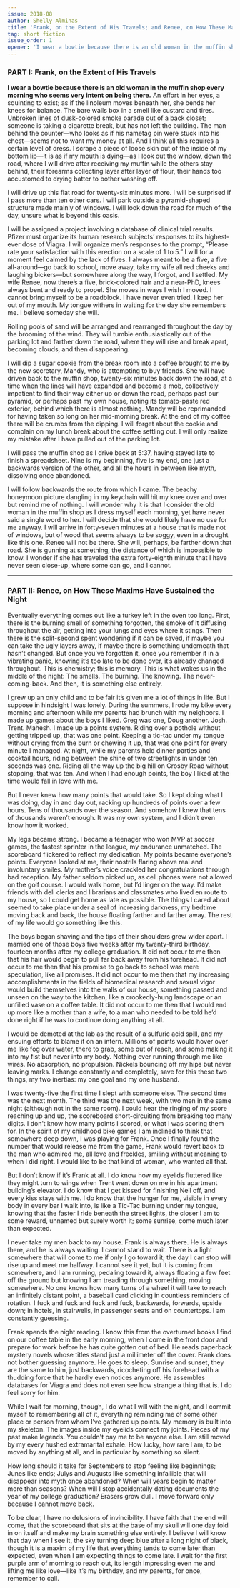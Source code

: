 ```yaml
---
issue: 2018-08
author: Shelly Alminas
title: 'Frank, on the Extent of His Travels; and Renee, on How These Maxims Have Sustained the Night'
tag: short fiction
issue_order: 1
opener: 'I wear a bowtie because there is an old woman in the muffin shop every morning who seems very intent on being there.'
---
```


### PART I: Frank, on the Extent of His Travels
  **I wear a bowtie because there is an old woman in the muffin shop every morning who seems very intent on being there.** An effort in her eyes, a squinting to exist; as if the linoleum moves beneath her, she bends her knees for balance. The bare walls box in a smell like custard and tires. Unbroken lines of dusk-colored smoke parade out of a back closet; someone is taking a cigarette break, but has not left the building. The man behind the counter—who looks as if his nametag pin were stuck into his chest—seems not to want my money at all. And I think all this requires a certain level of dress. I scrape a piece of loose skin out of the inside of my bottom lip—it is as if my mouth is dying—as I look out the window, down the road, where I will drive after receiving my muffin while the others stay behind, their forearms collecting layer after layer of flour, their hands too accustomed to drying batter to bother washing off.

  I will drive up this flat road for twenty-six minutes more. I will be surprised if I pass more than ten other cars. I will park outside a pyramid-shaped structure made mainly of windows. I will look down the road for much of the day, unsure what is beyond this oasis.

  I will be assigned a project involving a database of clinical trial results. Pfizer must organize its human research subjects’ responses to its highest-ever dose of Viagra. I will organize men’s responses to the prompt, “Please rate your satisfaction with this erection on a scale of 1 to 5.” I will for a moment feel calmed by the lack of fives. I always meant to be a five, a five all-around—go back to school, move away, take my wife all red cheeks and laughing bickers—but somewhere along the way, I forgot, and I settled. My wife Renee, now there’s a five, brick-colored hair and a near-PhD, knees always bent and ready to propel. She moves in ways I wish I moved. I cannot bring myself to be a roadblock. I have never even tried. I keep her out of my mouth. My tongue withers in waiting for the day she remembers me. I believe someday she will.

  Rolling pools of sand will be arranged and rearranged throughout the day by the brooming of the wind. They will tumble enthusiastically out of the parking lot and farther down the road, where they will rise and break apart, becoming clouds, and then disappearing. 

  I will dip a sugar cookie from the break room into a coffee brought to me by the new secretary, Mandy, who is attempting to buy friends. She will have driven back to the muffin shop, twenty-six minutes back down the road, at a time when the lines will have expanded and become a mob, collectively impatient to find their way either up or down the road, perhaps past our pyramid, or perhaps past my own house, noting its tomato-paste red exterior, behind which there is almost nothing. Mandy will be reprimanded for having taken so long on her mid-morning break. At the end of my coffee there will be crumbs from the dipping. I will forget about the cookie and complain on my lunch break about the coffee settling out. I will only realize my mistake after I have pulled out of the parking lot.

  I will pass the muffin shop as I drive back at 5:37, having stayed late to finish a spreadsheet. Nine is my beginning, five is my end, one just a backwards version of the other, and all the hours in between like myth, dissolving once abandoned.

  I will follow backwards the route from which I came. The beachy honeymoon picture dangling in my keychain will hit my knee over and over but remind me of nothing. I will wonder why it is that I consider the old woman in the muffin shop as I dress myself each morning, yet have never said a single word to her. I will decide that she would likely have no use for me anyway. I will arrive in forty-seven minutes at a house that is made not of windows, but of wood that seems always to be soggy, even in a drought like this one. Renee will not be there. She will, perhaps, be farther down that road. She is gunning at something, the distance of which is impossible to know. I wonder if she has traveled the extra forty-eighth minute that I have never seen close-up, where some can go, and I cannot.

  <div class="section-break"><hr></div>

### PART II: Renee, on How These Maxims Have Sustained the Night

  Eventually everything comes out like a turkey left in the oven too long. First, there is the burning smell of something forgotten, the smoke of it diffusing throughout the air, getting into your lungs and eyes where it stings. Then there is the split-second spent wondering if it can be saved, if maybe you can take the ugly layers away, if maybe there is something underneath that hasn’t changed. But once you’ve forgotten it, once you remember it in a vibrating panic, knowing it’s too late to be done over, it’s already changed throughout. This is chemistry; this is memory. This is what wakes us in the middle of the night: The smells. The burning. The knowing. The never-coming-back. And then, it is something else entirely.

  I grew up an only child and to be fair it’s given me a lot of things in life. But I suppose in hindsight I was lonely. During the summers, I rode my bike every morning and afternoon while my parents had brunch with my neighbors. I made up games about the boys I liked. Greg was one, Doug another. Josh. Trent. Mahesh. I made up a points system. Riding over a pothole without getting tripped up, that was one point. Keeping a tic-tac under my tongue without crying from the burn or chewing it up, that was one point for every minute I managed. At night, while my parents held dinner parties and cocktail hours, riding between the shine of two streetlights in under ten seconds was one. Riding all the way up the big hill on Crosby Road without stopping, that was ten. And when I had enough points, the boy I liked at the time would fall in love with me.

  But I never knew how many points that would take. So I kept doing what I was doing, day in and day out, racking up hundreds of points over a few hours. Tens of thousands over the season. And somehow I knew that tens of thousands weren’t enough. It was my own system, and I didn’t even know how it worked.

  My legs became strong. I became a teenager who won MVP at soccer games, the fastest sprinter in the league, my endurance unmatched. The scoreboard flickered to reflect my dedication. My points became everyone’s points. Everyone looked at me, their nostrils flaring above real and involuntary smiles. My mother’s voice crackled her congratulations through bad reception. My father seldom picked up, as cell phones were not allowed on the golf course. I would walk home, but I’d linger on the way. I’d make friends with deli clerks and librarians and classmates who lived en route to my house, so I could get home as late as possible. The things I cared about seemed to take place under a seal of increasing darkness, my bedtime moving back and back, the house floating farther and farther away. The rest of my life would go something like this.

  The boys began shaving and the tips of their shoulders grew wider apart. I married one of those boys five weeks after my twenty-third birthday, fourteen months after my college graduation. It did not occur to me then that his hair would begin to pull far back away from his forehead. It did not occur to me then that his promise to go back to school was mere speculation, like all promises. It did not occur to me then that my increasing accomplishments in the fields of biomedical research and sexual vigor would build themselves into the walls of our house, something passed and unseen on the way to the kitchen, like a crookedly-hung landscape or an unfilled vase on a coffee table. It did not occur to me then that I would end up more like a mother than a wife, to a man who needed to be told he’d done right if he was to continue doing anything at all.

  I would be demoted at the lab as the result of a sulfuric acid spill, and my ensuing efforts to blame it on an intern. Millions of points would hover over me like fog over water, there to grab, some out of reach, and some making it into my fist but never into my body. Nothing ever running through me like wires. No absorption, no propulsion. Nickels bouncing off my hips but never leaving marks. I change constantly and completely, save for this these two things, my two inertias: my one goal and my one husband.

  I was twenty-five the first time I slept with someone else. The second time was the next month. The third was the next week, with two men in the same night (although not in the same room). I could hear the ringing of my score reaching up and up, the scoreboard short-circuiting from breaking too many digits. I don’t know how many points I scored, or what I was scoring them for. In the spirit of my childhood bike games I am inclined to think that somewhere deep down, I was playing for Frank. Once I finally found the number that would release me from the game, Frank would revert back to the man who admired me, all love and freckles, smiling without meaning to when I did right. I would like to be that kind of woman, who wanted all that.

  But I don’t know if it’s Frank at all. I do know how my eyelids fluttered like they might turn to wings when Trent went down on me in his apartment building’s elevator. I do know that I get kissed for finishing Neil off, and every kiss stays with me. I do know that the hunger for me, visible in every body in every bar I walk into, is like a Tic-Tac burning under my tongue, knowing that the faster I ride beneath the street lights, the closer I am to some reward, unnamed but surely worth it; some sunrise, come much later than expected. 

  I never take my men back to my house. Frank is always there. He is always there, and he is always waiting. I cannot stand to wait. There is a light somewhere that will come to me if only I go toward it; the day I can stop will rise up and meet me halfway. I cannot see it yet, but it is coming from somewhere, and I am running, pedaling toward it, always floating a few feet off the ground but knowing I am treading through something, moving somewhere. No one knows how many turns of a wheel it will take to reach an infinitely distant point, a baseball card clicking in countless reminders of rotation. I fuck and fuck and fuck and fuck, backwards, forwards, upside down; in hotels, in stairwells, in passenger seats and on countertops. I am constantly guessing.

  Frank spends the night reading. I know this from the overturned books I find on our coffee table in the early morning, when I come in the front door and prepare for work before he has quite gotten out of bed. He reads paperback mystery novels whose titles stand just a millimeter off the cover. Frank does not bother guessing anymore. He goes to sleep. Sunrise and sunset, they are the same to him, just backwards, ricocheting off his forehead with a thudding force that he hardly even notices anymore. He assembles databases for Viagra and does not even see how strange a thing that is. I do feel sorry for him.

  While I wait for morning, though, I do what I will with the night, and I commit myself to remembering all of it, everything reminding me of some other place or person from whom I’ve gathered up points. My memory is built into my skeleton. The images inside my eyelids connect my joints. Pieces of my past make legends. You couldn't pay me to be anyone else. I am still moved by my every hushed extramarital exhale. How lucky, how rare I am, to be moved by anything at all, and in particular by something so silent.

  How long should it take for Septembers to stop feeling like beginnings; Junes like ends; Julys and Augusts like something infallible that will disappear into myth once abandoned? When will years begin to matter more than seasons? When will I stop accidentally dating documents the year of my college graduation? Erasers grow dull. I move forward only because I cannot move back.

  To be clear, I have no delusions of invincibility. I have faith that the end will come, that the scoreboard that sits at the base of my skull will one day fold in on itself and make my brain something else entirely. I believe I will know that day when I see it, the sky turning deep blue after a long night of black, though it is a maxim of my life that everything tends to come later than expected, even when I am expecting things to come late. I wait for the first purple arm of morning to reach out, its length impressing even me and lifting me like love—like it’s my birthday, and my parents, for once, remember to call.
